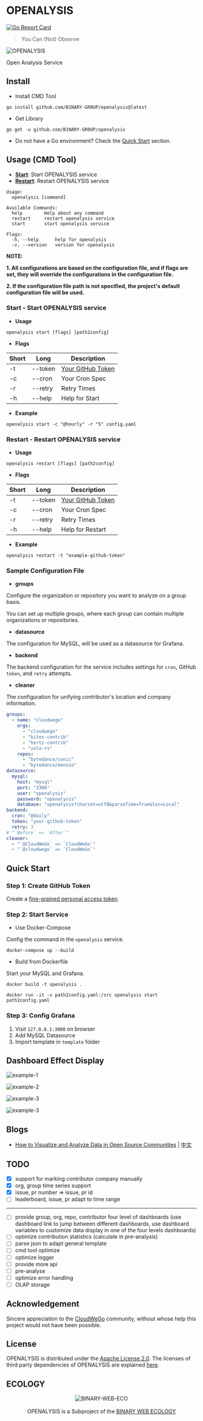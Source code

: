 # OPENALYSIS

[![Go Report Card](https://goreportcard.com/badge/github.com/B1NARY-GR0UP/openalysis)](https://goreportcard.com/report/github.com/B1NARY-GR0UP/openalysis)

> You Can (Not) Observe

![OPENALYSIS](./images/OPENALYSIS.png)

Open Analysis Service

## Install

- Install CMD Tool

```shell
go install github.com/B1NARY-GR0UP/openalysis@latest
```

- Get Library

```shell
go get -u github.com/B1NARY-GR0UP/openalysis
```

- Do not have a Go environment? Check the [Quick Start](#quick-start) section.

## Usage (CMD Tool)

- **[Start](#start---start-openalysis-service)**: Start OPENALYSIS service
- **[Restart](#restart---restart-openalysis-service)**: Restart OPENALYSIS service

```shell
Usage:        
  openalysis [command]

Available Commands:
  help        Help about any command
  restart     restart openalysis service
  start       start openalysis service

Flags:
  -h, --help      help for openalysis
  -v, --version   version for openalysis
```

**NOTE:**

**1. All configurations are based on the configuration file, and if flags are set, they will override the configurations in the configuration file.**

**2. If the configuration file path is not specified, the project's default configuration file will be used.**

### Start - Start OPENALYSIS service

- **Usage**

```shell
openalysis start [flags] [path2config]
```

- **Flags**

| Short | Long    | Description                                                                                                                                                                            |
|-------|---------|----------------------------------------------------------------------------------------------------------------------------------------------------------------------------------------|
| -t    | --token | [Your GitHub Token](https://docs.github.com/en/authentication/keeping-your-account-and-data-secure/managing-your-personal-access-tokens#creating-a-fine-grained-personal-access-token) |
| -c    | --cron  | Your Cron Spec                                                                                                                                                                         |
| -r    | --retry | Retry Times                                                                                                                                                                            |
| -h    | --help  | Help for Start                                                                                                                                                                         |

- **Example**

```shell
openalysis start -c "@hourly" -r "5" config.yaml
```

### Restart - Restart OPENALYSIS service

- **Usage**

```shell
openalysis restart [flags] [path2config]
```

- **Flags**

| Short | Long    | Description                                                                                                                                                                            |
|-------|---------|----------------------------------------------------------------------------------------------------------------------------------------------------------------------------------------|
| -t    | --token | [Your GitHub Token](https://docs.github.com/en/authentication/keeping-your-account-and-data-secure/managing-your-personal-access-tokens#creating-a-fine-grained-personal-access-token) |
| -c    | --cron  | Your Cron Spec                                                                                                                                                                         |
| -r    | --retry | Retry Times                                                                                                                                                                            |
| -h    | --help  | Help for Restart                                                                                                                                                                       |

- **Example**

```shell
openalysis restart -t "example-github-token"
```

### Sample Configuration File

- **groups**
 
Configure the organization or repository you want to analyze on a group basis. 

You can set up multiple groups, where each group can contain multiple organizations or repositories.

- **datasource**

The configuration for MySQL, will be used as a datasource for Grafana.

- **backend**

The backend configuration for the service includes settings for `cron`, GitHub `token`, and `retry` attempts.

- **cleaner**

The configuration for unifying contributor's location and company information.

```yaml
groups:
  - name: "cloudwego"
    orgs:
      - "cloudwego"
      - "kitex-contrib"
      - "hertz-contrib"
      - "volo-rs"
    repos:
      - "bytedance/sonic"
      - "bytedance/monoio"
datasource:
  mysql:
    host: "mysql"
    port: "3306"
    user: "openalysis"
    password: "openalysis"
    database: "openalysis?charset=utf8&parseTime=True&loc=Local"
backend:
  cron: "@daily"
  token: "your-github-token"
  retry: 3
# "`Before` => `After`"
cleaner:
  - "`@CloudWeGo` => `CloudWeGo`"
  - "`@cloudwego` => `CloudWeGo`"
```

## Quick Start

### Step 1: Create GitHub Token

Create a [fine-grained personal access token](https://docs.github.com/en/authentication/keeping-your-account-and-data-secure/managing-your-personal-access-tokens#creating-a-fine-grained-personal-access-token).

### Step 2: Start Service

- Use Docker-Compose

Config the command in the `openalysis` service.

```shell
docker-compose up --build
```

- Build from Dockerfile

Start your MySQL and Grafana.

```shell
docker build -t openalysis .
```

```shell
docker run -it -v path2config.yaml:/src openalysis start path2config.yaml
```

### Step 3: Config Grafana

1. Visit `127.0.0.1:3000` on browser
2. Add MySQL Datasource
3. Import template in `template` folder

## Dashboard Effect Display

![example-1](./images/example-1.png)

![example-2](./images/example-2.png)

![example-3](./images/example-3.png)

![example-3](./images/example-4.png)

## Blogs

- [How to Visualize and Analyze Data in Open Source Communities](https://dev.to/justlorain/how-to-visualize-and-analyze-data-in-open-source-communities-1l35) | [中文](https://juejin.cn/post/7359882185362948135)

## TODO

- [x] support for marking contributor company manually
- [x] org, group time series support
- [x] issue, pr number => issue, pr id
- [ ] leaderboard, issue, pr adapt to time range

---

- [ ] provide group, org, repo, contributor four level of dashboards (use dashboard link to jump between different dashboards, use dashboard variables to customize data display in one of the four levels dashboards)
- [ ] optimize contribution statistics (calculate in pre-analysis)
- [ ] parse json to adapt general template
- [ ] cmd tool optimize
- [ ] optimize logger
- [ ] provide more api
- [ ] pre-analyse
- [ ] optimize error handling
- [ ] OLAP storage

## Acknowledgement

Sincere appreciation to the [CloudWeGo](https://github.com/cloudwego) community, without whose help this project would not have been possible.

## License

OPENALYSIS is distributed under the [Apache License 2.0](./LICENSE). The licenses of third party dependencies of OPENALYSIS are explained [here](./licenses).

## ECOLOGY

<p align="center">
<img src="https://github.com/justlorain/justlorain/blob/main/images/BINARY-WEB-ECO.png" alt="BINARY-WEB-ECO"/>
<br/><br/>
OPENALYSIS is a Subproject of the <a href="https://github.com/B1NARY-GR0UP">BINARY WEB ECOLOGY</a>
</p>
